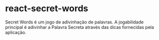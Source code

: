# react-secret-words
Secret Words é um jogo de adivinhação de palavras. A jogabilidade principal é adivinhar a Palavra Secreta através das dicas fornecidas pela aplicação.
